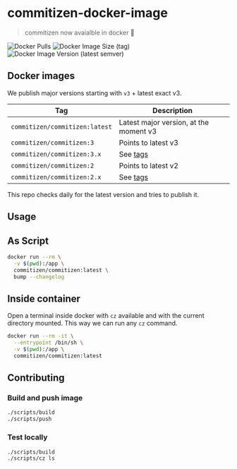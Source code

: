 # commitizen-docker-image

> commitizen now avaialble in docker 💪

![Docker Pulls](https://img.shields.io/docker/pulls/commitizen/commitizen?style=flat-square)
![Docker Image Size (tag)](https://img.shields.io/docker/image-size/commitizen/commitizen/latest?style=flat-square)
![Docker Image Version (latest semver)](https://img.shields.io/docker/v/commitizen/commitizen?style=flat-square)

## Docker images

We publish major versions starting with `v3` + latest exact v3.

| Tag                            | Description                                                     |
| ------------------------------ | --------------------------------------------------------------- |
| `commitizen/commitizen:latest` | Latest major version, at the moment v3                          |
| `commitizen/commitizen:3`      | Points to latest v3                                             |
| `commitizen/commitizen:3.x`    | See [tags](https://hub.docker.com/r/commitizen/commitizen/tags) |
| `commitizen/commitizen:2`      | Points to latest v2                                             |
| `commitizen/commitizen:2.x`    | See [tags](https://hub.docker.com/r/commitizen/commitizen/tags) |

This repo checks daily for the latest version and tries to publish it.

## Usage

## As Script

```bash
docker run --rm \
  -v $(pwd):/app \
  commitizen/commitizen:latest \
  bump --changelog
```

## Inside container

Open a terminal inside docker with `cz` available and with the current directory mounted.
This way we can run any `cz` command.

```bash
docker run --rm -it \
  --entrypoint /bin/sh \
  -v $(pwd):/app \
  commitizen/commitizen:latest
```

## Contributing

### Build and push image

```bash
./scripts/build
./scripts/push
```

### Test locally

```bash
./scripts/build
./scripts/cz ls
```
